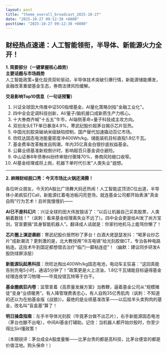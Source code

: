 ```yaml
---
layout: post
title: "theme_overall_broadcast_2025-10-27"
date: "2025-10-27 09:12:38 +0800"
posttime: "2025-10-27 09:12:38 +0800"
---
```


## 财经热点速递：人工智能领衔，半导体、新能源火力全开！

**1. 简要部分（一键掌握核心趋势）**  
**主要话题与市场趋势**  
人工智能政策+量化投资双轮驱动，半导体技术突破引爆行情，新能源储能爆发，金融改革重塑基金生态，券商法律风险缓解。

**交易影响Top10信息（一句话预警）**  
1. 兴证全球田大伟推中证500指增基金，AI量化策略剑指"金融工业化"。  
2. 四中全会定调科技创新，AI/量子/脑机接口成新质生产力核心。  
3. 十大券商齐喊"十五五"牛市，AI端侧革命+量子科技成主攻方向。  
4. 双创龙头ETF单日暴涨4.9%，寒武纪股价超茅台揭示芯片狂热。  
5. 中国光刻胶突破纳米级缺陷控制，国产替代加速撬动百亿市场。  
6. 欣旺达固态电池能量密度冲400Wh/kg，储能装机目标直指1.8亿千瓦。  
7. 基金费率改革触发自购潮，年内35亿真金白银抄底权益基金。  
8. 公募业绩基准新规倒计时，影响超百只基金调仓避险。  
9. 中山证券8年债券纠纷终审赔付骤降70%，券商风险敞口收窄。  
10. AI基金经理或将上岗，机器下单时代引发"人类失业"遐想。

---

**2. 麻辣财经脱口秀：今天市场比火锅还沸腾！**  

各位听众朋友，今天的A股比广场舞大妈还热闹！人工智能这顶流C位出道，半导体小弟疯狂打Call，新能源扛着电池板闪亮登场，就连基金公司都开始表演"真金自购"行为艺术！且听我慢慢扒——  

**AI已不是科幻片**：兴证全球的田大伟放狠话了：“以后让机器自己买卖股票，人类躺着数钱！”（讽刺：看来基金经理离失业不远了）。四中全会更是给AI发了尚方宝剑，官宣要搞“具身智能机器人”。翻译成人话就是：你家扫地机马上能骂你懒了！  

**芯片圈上演逆袭剧**：寒武纪股价居然秒了茅台！白酒大佬瑟瑟发抖：“喝茅台炒芯片”成新潮流？更刺激的是，北大教授用“冷冻电镜”给光刻胶做CT，专治各种电路粘连。这技术牛到国足都想借去治疗“临门一脚粘连症”！（幽默：建议同步研发A股防绿屏涂层）  

**新能源玩起黑科技**：欣旺达掏出400Wh/kg固态电池，电动车主狂喜：“这回真能告别充电5小时，通话5分钟了！”政策更是火上浇油，1.8亿千瓦储能目标逼得基金经理连夜学习物理——毕竟投错瓦特等于白干。  

**基金圈疯狂内卷**：监管拿着《高质量发展方案》当教鞭，逼着基金公司从“规模赌徒”变身“业绩暖男”。有人降管理费表忠心，有人自购35亿秀肌肉（讽刺：不知道的还以为在拍基金版《战狼》）。最绝的是业绩基准改革——以后挂羊头卖狗肉的基金，改名叫“盲盒基”算了！  

**明日操盘指南**：左手半导体光刻胶（毕竟茅台做不出芯片），右手新能源固态电池（茅台也酿不出电），中间AI基金打辅助。记住：当机器人都开始炒股时，你至少得比Siri懂政策！  

（本期锐评：茅台成全A股度量衡——比茅台贵的都是高科技，比茅台便宜的都是价值洼地。狗头保命！）